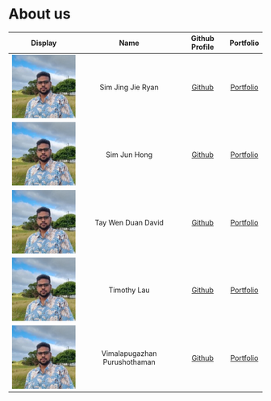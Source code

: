 # About us


| Display                  |             Name             |               Github Profile                |              Portfolio              |
|--------------------------|:----------------------------:|:-------------------------------------------:|:-----------------------------------:|
| ![](team/vimal-face.jpg) |      Sim Jing Jie Ryan       |     [Github](https://github.com/rismm)      |     [Portfolio](team/rismm.md)      |
| ![](team/vimal-face.jpg) |         Sim Jun Hong         |   [Github](https://github.com/awesomesjh)   |   [Portfolio](team/awesomesjh.md)   |
| ![](team/vimal-face.jpg) |      Tay Wen Duan David      |     [Github](https://github.com/dtaywd)     |     [Portfolio](team/dtaywd.md)     |
| ![](team/vimal-face.jpg) |         Timothy Lau          |   [Github](https://github.com/TimothyLKM)   |   [Portfolio](team/timothylkm.md)   |
| ![](team/vimal-face.jpg) | Vimalapugazhan Purushothaman | [Github](https://github.com/vimalapugazhan) | [Portfolio](team/vimalapugazhan.md) |

